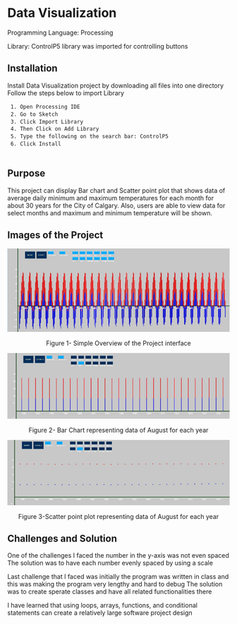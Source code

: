 
#  Data Visualization
Programming Language: Processing 

Library: ControlP5 library was imported for controlling buttons 


## Installation

Install Data Visualization project by downloading all files into one directory  
Follow the steps below to import Library 

```bash
 1. Open Processing IDE
 2. Go to Sketch
 3. Click Import Library
 4. Then Click on Add Library
 5. Type the following on the search bar: ControlP5 
 6. Click Install
 

```
## Purpose 
This project can display Bar chart and Scatter point plot that shows data of average daily minimum and maximum temperatures for each month for about 30 years for the City of Calgary. Also, users are able to view data for select months and maximum and minimum temperature will be shown.

## Images of the Project
![](images/overview.png)
<p align="center">
<alt="Material Bread logo">
 Figure 1- Simple Overview of the Project interface
</p>

 ![](images/BarChart.png)
<p align="center">
<alt="Material Bread logo">
Figure 2- Bar Chart representing data of August for each year
</p>

 ![](images/ScatterPointPlot.png)
<p align="center">
<alt="Material Bread logo">
 Figure 3-Scatter point plot representing data of August for each year
</p>

## Challenges and Solution
One of the challenges I faced the number in the y-axis was not even spaced
The solution was to have each number evenly spaced by using a scale

Last challenge that I faced was initially the program was written in class and this was making the program very lengthy and hard to debug
The solution was to create sperate classes and have all related functionalities there

I have learned that using loops, arrays, functions, and conditional statements can create a relatively large software project design

